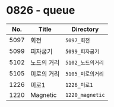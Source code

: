 # 0826 - queue

| No.  | Title           | Directory             |
| ---- | --------------- | --------------------- |
| 5097 | 회전    | `5097_회전`   |
| 5099 | 피자굽기    | `5099_피자굽기`   |
| 5102 | 노드의 거리 | `5102_노드의거리` |
| 5105 | 미로의 거리 | `5105_미로의거리` |
| 1226 | 미로1 | `1226_미로1` |
| 1220 | Magnetic | `1220_magnetic` |
